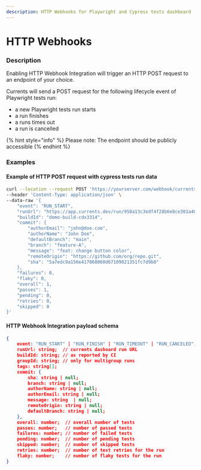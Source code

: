 ```yaml
---
description: HTTP Webhooks for Playwright and Cypress tests dashboard
---
```


# HTTP Webhooks

### Description

Enabling HTTP Webhook Integration will trigger an HTTP POST request to an endpoint of your choice.

Currents will send a POST request for the following lifecycle event of Playwright tests run:

* a new Playwright tests run starts
* a run finishes
* a runs times out
* a run is cancelled

{% hint style="info" %}
Please note: The endpoint should be publicly accessible
{% endhint %}

### Examples

#### Example of HTTP POST request with cypress tests run data

```bash
curl --location --request POST 'https://yourserver.com/webhook/currents.dev' \
--header 'Content-Type: application/json' \
--data-raw '{
    "event": "RUN_START",
    "runUrl": "https://app.currents.dev/run/950a13c3edf4f28b6e8ce301a404b4aa",
    "buildId": "demo-build-cdx3314",
    "commit": {
        "authorEmail": "john@doe.com",
        "authorName": "John Doe",
        "defaultBranch": "main",
        "branch": "feature-A",
        "message": "feat: change button color",
        "remoteOrigin": "https://github.com/org/repo.git",
        "sha": "5a7edc9a156e417068060d67109021351fc7d9b8"
    },
    "failures": 0,
    "flaky": 0,
    "overall": 1,
    "passes": 1,
    "pending": 0,
    "retries": 0,
    "skipped": 0
}'
```

#### HTTP Webhook Integration payload schema&#x20;

```json
{
	event: "RUN_START" | "RUN_FINISH" | "RUN_TIMEOUT" | "RUN_CANCELED";
	runUrl: string;  // currents dashoard run URL
	buildId: string; // as reported by CI
	groupId: string; // only for multigroup runs
	tags: string[];
	commit: {
		sha: string | null;
		branch: string | null;
		authorName: string | null;
		authorEmail: string | null;
		message: string  | null;
		remoteOrigin: string | null;
		defaultBranch: string | null;
	},
	overall: number;  // overall number of tests
	passes: number;   // number of passed tests 
	failures: number; // number of failed tests 
	pending: number;  // number of pending tests
	skipped: number;  // number of skipped tests
	retries: number;  // number of test retries for the run
	flaky: number;    // number of flaky tests for the run
}
```
